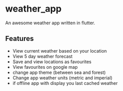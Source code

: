 # weather_app

An awesome weather app written in flutter.

## Features

- View current weather based on your location
- View 5 day weather forecast
- Save and view locations as favourites
- View favourites on google map
- change app theme (between sea and forest)
- Change app weather units (metric and imperial)
- if offline app with display you last cached weather
